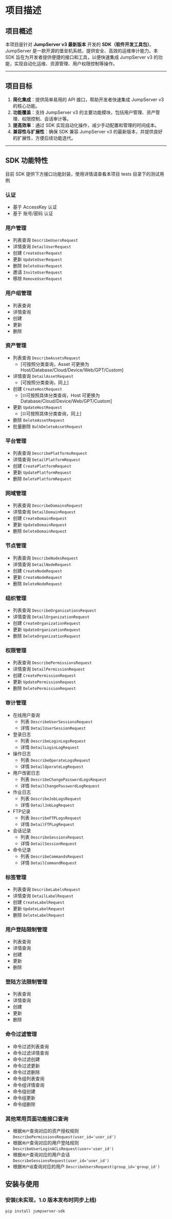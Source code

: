 # 项目描述

## 项目概述
本项目是针对 **JumpServer v3 最新版本** 开发的 **SDK（软件开发工具包）**。JumpServer 是一款开源的堡垒机系统，提供安全、高效的运维审计能力。本 SDK 旨在为开发者提供便捷的接口和工具，以便快速集成 JumpServer v3 的功能，实现自动化运维、资源管理、用户权限控制等操作。

---

## 项目目标
1. **简化集成**：提供简单易用的 API 接口，帮助开发者快速集成 JumpServer v3 的核心功能。
2. **功能覆盖**：支持 JumpServer v3 的主要功能模块，包括用户管理、资产管理、权限控制、会话审计等。
3. **提高效率**：通过 SDK 实现自动化操作，减少手动配置和管理的时间成本。
4. **兼容性与扩展性**：确保 SDK 兼容 JumpServer v3 的最新版本，并提供良好的扩展性，方便后续功能迭代。

---

## SDK 功能特性
目前 SDK 提供下方接口功能封装，使用详情请查看本项目 tests 目录下的测试用例

### **认证**
   - 基于 AccessKey 认证
   - 基于 账号/密码 认证

### **用户管理**
   - 列表查询 `DescribeUsersRequest`
   - 详情查询 `DetailUserRequest`
   - 创建 `CreateUserRequest`
   - 更新 `UpdateUserRequest`
   - 删除 `DeleteUserRequest`
   - 邀请 `InviteUserRequest`
   - 移除 `RemoveUserRequest`

### **用户组管理**
   - 列表查询
   - 详情查询
   - 创建
   - 更新
   - 删除

### **资产管理**
   - 列表查询 `DescribeAssetsRequest`
     - [可按照分类查询，Asset 可更换为 Host/Database/Cloud/Device/Web/GPT/Custom]
   - 详情查询 `DetailAssetRequest`
     - [可按照分类查询，同上]
   - 创建 `CreateHostRequest`
     - [`只`可按照具体分类查询，Host 可更换为 Database/Cloud/Device/Web/GPT/Custom]
   - 更新 `UpdateHostRequest`
     - [`只`可按照具体分类查询，同上]
   - 删除 `DeleteAssetRequest`
   - 批量删除 `BulkDeleteAssetRequest`

### **平台管理**
   - 列表查询 `DescribePlatformsRequest`
   - 详情查询 `DetailPlatformRequest`
   - 创建 `CreatePlatformRequest`
   - 更新 `UpdatePlatformRequest`
   - 删除 `DeletePlatformRequest`

### **网域管理**
   - 列表查询 `DescribeDomainsRequest`
   - 详情查询 `DetailDomainRequest`
   - 创建 `CreateDomainRequest`
   - 更新 `UpdateDomainRequest`
   - 删除 `DeleteDomainRequest`

### **节点管理**
   - 列表查询 `DescribeNodesRequest`
   - 详情查询 `DetailNodeRequest`
   - 创建 `CreateNodeRequest`
   - 更新 `CreateNodeRequest`
   - 删除 `DeleteNodeRequest`

### **组织管理**
   - 列表查询 `DescribeOrganizationsRequest`
   - 详情查询 `DetailOrganizationRequest`
   - 创建 `CreateOrganizationRequest`
   - 更新 `UpdateOrganizationRequest`
   - 删除 `DeleteOrganizationRequest`

### **权限管理**
   - 列表查询 `DescribePermissionsRequest`
   - 详情查询 `DetailPermissionRequest`
   - 创建 `CreatePermissionRequest`
   - 更新 `UpdatePermissionRequest`
   - 删除 `DeletePermissionRequest`

### **审计管理**
   - 在线用户查询 
     - 列表 `DescribeUserSessionsRequest`
     - 详情 `DetailUserSessionRequest`
   - 登录日志
     - 列表 `DescribeLoginLogsRequest`
     - 详情 `DetailLoginLogRequest`
   - 操作日志
     - 列表 `DescribeOperateLogsRequest`
     - 详情 `DetailOperateLogRequest`
   - 用户改密日志
     - 列表 `DescribeChangePasswordLogsRequest`
     - 详情 `DetailChangePasswordLogRequest`
   - 作业日志
     - 列表 `DescribeJobLogsRequest`
     - 详情 `DetailJobLogRequest`
   - FTP记录
     - 列表 `DescribeFTPLogsRequest`
     - 详情 `DetailFTPLogRequest`
   - 会话记录
     - 列表 `DescribeSessionsRequest`
     - 详情 `DetailSessionRequest`
   - 命令记录
     - 列表 `DescribeCommandsRequest`
     - 详情 `DetailCommandRequest`

### **标签管理**
   - 列表查询 `DescribeLabelsRequest`  
   - 详情查询 `DetailLabelRequest`
   - 创建 `CreateLabelRequest`
   - 更新 `UpdateLabelRequest`
   - 删除 `DeleteLabelRequest`

### **用户登陆限制管理**
   - 列表查询
   - 详情查询
   - 创建
   - 更新
   - 删除

### **登陆方法限制管理**
   - 列表查询
   - 详情查询
   - 创建
   - 更新
   - 删除

### **命令过滤管理**
   - 命令过滤列表查询
   - 命令过滤详情查询
   - 命令过滤创建
   - 命令过滤更新
   - 命令过滤删除
   - 命令组列表查询
   - 命令组详情查询
   - 命令组创建
   - 命令组更新
   - 命令组删除

### **其他常用页面功能接口查询**
   - 根据`用户`查询对应的资产授权规则 `DescribePermissionsRequest(user_id='user_id')`
   - 根据`用户`查询对应的用户登陆规则 `DescribeUserLoginACLsRequest(user='user_id')`
   - 根据`用户`查询对应的用户会话 `DescribeSessionsRequest(user_id='user_id')`
   - 根据`用户组`查询对应的用户 `DescribeUsersRequest(group_id='group_id')`

## 安装与使用

### 安装(未实现，1.0 版本发布时同步上线)
```bash
pip install jumpserver-sdk
